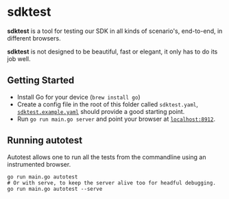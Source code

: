 # sdktest

**sdktest** is a tool for testing our SDK in all kinds of scenario's, end-to-end, in different browsers.

**sdktest** is not designed to be beautiful, fast or elegant, it only has to do its job well.


## Getting Started
* Install Go for your device (`brew install go`)
* Create a config file in the root of this folder called `sdktest.yaml`, [`sdktest.example.yaml`](./sdktest.example.yaml) should provide a good starting point.
* Run `go run main.go server` and point your browser at [`localhost:8912`](http://localhost:8912).

## Running autotest

Autotest allows one to run all the tests from the commandline using an instrumented browser.

```shell
go run main.go autotest
# Or with serve, to keep the server alive too for headful debugging.
go run main.go autotest --serve
```
